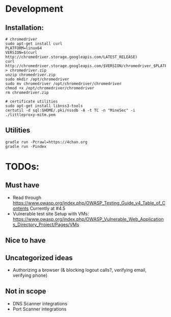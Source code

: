 # Development

## Installation:

    # chromedriver
    sudo apt-get install curl
    PLATFORM=linux64
    VERSION=$(curl http://chromedriver.storage.googleapis.com/LATEST_RELEASE)
    curl http://chromedriver.storage.googleapis.com/$VERSION/chromedriver_$PLATFORM.zip > chromedriver.zip
    unzip chromedriver.zip
    sudo mkdir /opt/chromedriver
    sudo mv chromedriver /opt/chromedriver/chromedriver
    chmod +x /opt/chromedriver/chromedriver
    rm chromedriver.zip

    # certificate utilities
    sudo apt-get install libnss3-tools
    certutil -d sql:$HOME/.pki/nssdb -A -t TC -n "MineSec" -i ./littleproxy-mitm.pem

## Utilities

    gradle run -Pcrawl=https://4chan.org
    gradle run -Pindex

# TODOs:

## Must have

- Read through https://www.owasp.org/index.php/OWASP_Testing_Guide_v4_Table_of_Contents
  Currently at #4.5
- Vulnerable test site
  Setup with VMs:
  https://www.owasp.org/index.php/OWASP_Vulnerable_Web_Applications_Directory_Project/Pages/VMs


## Nice to have

## Uncategorized ideas

- Authorizing a browser (& blocking logout calls?, verifying email, verifying phone)

## Not in scope

- DNS Scanner integrations
- Port Scanner integrations
